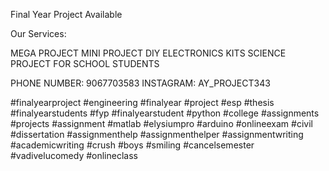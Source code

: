 Final Year Project Available 

Our Services:

MEGA PROJECT
MINI PROJECT
DIY ELECTRONICS KITS
SCIENCE PROJECT FOR SCHOOL STUDENTS

PHONE NUMBER: 9067703583
INSTAGRAM: AY_PROJECT343 

#finalyearproject #engineering #finalyear #project #esp #thesis #finalyearstudents #fyp #finalyearstudent #python #college #assignments #projects #assignment #matlab #elysiumpro #arduino #onlineexam #civil #dissertation #assignmenthelp #assignmenthelper #assignmentwriting #academicwriting #crush #boys #smiling #cancelsemester #vadivelucomedy #onlineclass

